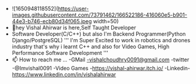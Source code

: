 - ![1650948118552](https://user-images.githubusercontent.com/73791462/166522186-416060e5-b901-44e3-b746-ecb80d34f065.jpeg width=50)
- 👋hey Vishal Ahirwar is here,Self Taught Developer
-  Software Developer(C/C++) but also I'm Backend Programmer(Python Django/PostgreSQL)
  '''
  I'm Super Excited to work in
  robotics and drones industry that's why 
  i learnt C++ and also for Video Games,
  High Performance Software Development
  '''
- 📫 How to reach me ...
 -GMail -vishalchoudhry0091@gmail.com
 -twitter -@Imvishal0091
 -Video Games -https://vishal-ahirwar.itch.io/
 -Linkedin-https://www.linkedin.com/in/vishalahirwar

<!---
IVishalAhirwar/IVishalAhirwar is a ✨ special ✨ repository because its `README.md` (this file) appears on your GitHub profile.
You can click the Preview link to take a look at your changes.
--->
